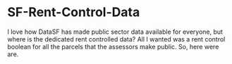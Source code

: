 # SF-Rent-Control-Data
I love how DataSF has made public sector data available for everyone, but where is the dedicated rent controlled data? All I wanted was a rent control boolean for all the parcels that the assessors make public. So, here were are.
